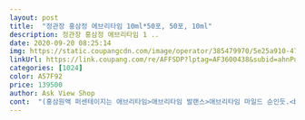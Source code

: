 ```yaml
---
layout: post 
title:  "정관장 홍삼정 에브리타임 10ml*50포, 50포, 10ml" 
description: 정관장 홍삼정 에브리타임 1 ..
date: 2020-09-20 08:25:14 
img: https://static.coupangcdn.com/image/operator/385479970/5e25a910-4736-e7ea-4912-0157ec161667.jpg 
linkUrl: https://link.coupang.com/re/AFFSDP?lptag=AF3600438&subid=ahnPublicAsk&pageKey=130969462&itemId=385479970&vendorItemId=4243034718&traceid=V0-113-1b83e23ddf8a1c22 
categories: [1024] 
color: A57F92 
price: 139500 
author: Ask View Shop 
cont:  "(홍삼원액 퍼센테이지는 애브리타임>애브리타임 발랜스>애브리타임 마일드 순인듯.<br/>.<br/> 롱기스트는 일단 애브리타임이랑 성분이 같아 보이는데 뭐가 뭔지 모르겠음)<br/>3박스 들어있는걸로<br/>그걸로 드리면 더 좋을것 같아요!<br/>급박햇는데 쿠팡하기<br/>꼭필요햇는데<br/>다음에도 선물할 용의가 있습니다! 사진으로 봐선 엄청 커보이진 않아용<br/>딱 있어서 잘골랐습니다<br/>부모님이 넘 좋아하셨어요<br/>선물 살 날짜를 놓쳐서<br/>애브리타임+액상 혼합이 있더라구요(1<br/> -2만원 더 비쌈)<br/>어른 선물용으로 구매했어요!<br/>정관장은 근데 상품에 대한 비교 설명을 좀 어디다가 적어놔야할것같아요 찾는데 애 좀 먹었어요<br/>정관장은 늘 최고죠<br/>좋아하신거같아요 그런데 다음에는<br/>좋은 선택이엇습니다<br/>홍삼은 사랑입니다<br/>" 
---
```

